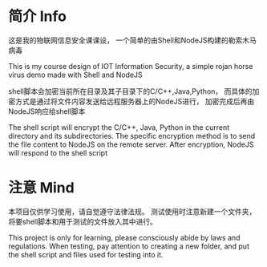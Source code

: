 # 简介 Info

这是我的物联网信息安全课课设，
一个简单的由Shell和NodeJS构建的勒索木马病毒

This is my course design of IOT Information Security,
a simple rojan horse virus demo made with Shell and NodeJS

shell脚本会加密当前所在目录及其子目录下的C/C++,Java,Python，
而具体的加密方式是通过将文件内容发送给远程服务器上的NodeJS进行，
加密完成后再由NodeJS响应给shell脚本

The shell script will encrypt the C/C++, Java, Python in the current directory and its subdirectories.
The specific encryption method is to send the file content to NodeJS on the remote server. 
After encryption, NodeJS will respond to the shell script

# 注意 Mind

本项目仅供学习使用，请自觉遵守法律法规。
测试使用时注意新建一个文件夹，将要shell脚本和用于测试的文件放入其中进行。

This project is only for learning, please consciously abide by laws and regulations.
When testing, pay attention to creating a new folder, and put the shell script and files used for testing into it.
